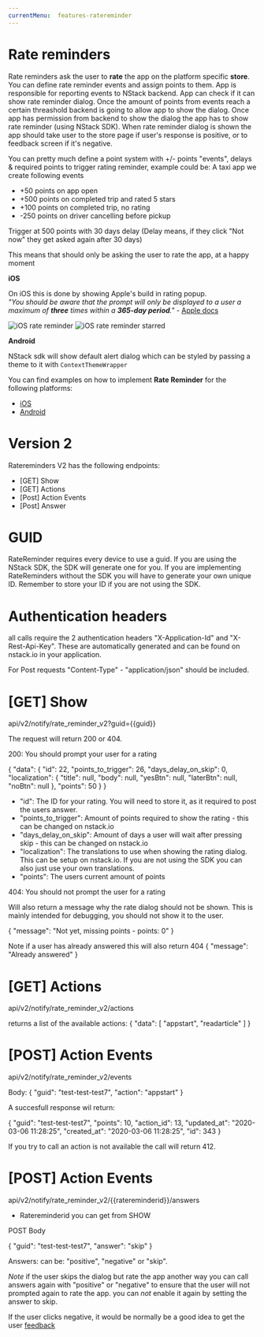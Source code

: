 ```yaml
---
currentMenu:  features-ratereminder
---
```


# Rate reminders

Rate reminders ask the user to **rate** the app on the platform specific **store**.
You can define rate reminder events and assign points to them. App is responsible for reporting events to NStack backend. App can check if it can show rate reminder dialog. Once the amount of points from events reach a certain threashold backend is going to allow app to show the dialog. Once app has permission from backend to show the dialog the app has to show rate reminder (using NStack SDK). When rate reminder dialog is shown the app should take user to the store page if user's response is positive, or to feedback screen if it's negative.


You can pretty much define a point system with +/- points "events", delays & required points to trigger rating reminder, example could be:
A taxi app we create following events
- +50 points on app open
- +500 points on completed trip and rated 5 stars
- +100 points on completed trip, no rating
- -250 points on driver cancelling before pickup

Trigger at 500 points with 30 days delay (Delay means, if they click "Not now" they get asked again after 30 days)

This means that should only be asking the user to rate the app, at a happy moment

**iOS**

On iOS this is done by showing Apple's build in rating popup.  
*"You should be aware that the prompt will only be displayed to a user a maximum of **three** times within a **365-day period**."* - [Apple docs](https://developer.apple.com/documentation/storekit/skstorereviewcontroller/requesting_app_store_reviews)

![iOS rate reminder](https://nstack-io.github.io/documentation/images/FeatureOverview/iOS/iOS_rate_reminder.png)
![iOS rate reminder starred](https://nstack-io.github.io/documentation/images/FeatureOverview/iOS/iOS_rate_reminder_starred.png)

**Android**

NStack sdk will show default alert dialog which can be styled by passing a theme to it with `ContextThemeWrapper`


You can find examples on how to implement **Rate Reminder** for the following platforms:

* [iOS](../../docs/guides/iOS/ios-rate-reminder.html)
* [Android](../../docs/guides/Android/android-rate-reminder.html)


# Version 2

Ratereminders V2 has the following endpoints:

 - [GET] Show
 - [GET] Actions
 - [Post] Action Events
 - [Post] Answer

# GUID

RateReminder requires every device to use a guid. If you are using the NStack SDK, the SDK will generate one for you. If you are implementing RateReminders without the SDK you will have to generate your own unique ID.
Remember to store your ID if you are not using the SDK. 

# Authentication headers
all calls require the 2 authentication headers "X-Application-Id" and "X-Rest-Api-Key". These are automatically generated and can be found on nstack.io in your application.

For Post requests "Content-Type" - "application/json"  should be included.
 

# [GET] Show 
api/v2/notify/rate_reminder_v2?guid={{guid}}

The request will return 200 or 404.

200: You should prompt your user for a rating

{
    "data": {
        "id": 22,
        "points_to_trigger": 26,
        "days_delay_on_skip": 0,
        "localization": {
            "title": null,
            "body": null,
            "yesBtn": null,
            "laterBtn": null,
            "noBtn": null
        },
        "points": 50
    }
}

- "id": The ID for your rating. You will need to store it, as it required to post the users answer.
- "points_to_trigger": Amount of points required to show the rating - this can be changed on nstack.io
- "days_delay_on_skip": Amount of days a user will wait after pressing skip - this can be changed on nstack.io
- "localization": The translations to use when showing the  rating dialog. This can be setup on nstack.io. If you are not using the SDK you can also just use your own translations.
- "points": The users current amount of points 

404: You should not prompt the user for a rating

Will also return a message why the rate dialog should not be shown. This is mainly intended for debugging, you should not show it to the user. 

{
    "message": "Not yet, missing points - points: 0"
}

Note if a user has already answered this will also return 404
{
    "message": "Already answered"
}


# [GET] Actions 
api/v2/notify/rate_reminder_v2/actions

returns a list of the available actions:
{
    "data": [
        "appstart",
        "readarticle"
    ]
}


# [POST] Action Events 
api/v2/notify/rate_reminder_v2/events

Body: 
{
	"guid": "test-test-test7",
	"action": "appstart"
}

A succesfull response wil return:

{
    "guid": "test-test-test7",
    "points": 10,
    "action_id": 13,
    "updated_at": "2020-03-06 11:28:25",
    "created_at": "2020-03-06 11:28:25",
    "id": 343
}

If you try to call an action is not available the call will return 412.


# [POST] Action Events 
api/v2/notify/rate_reminder_v2/{{ratereminderid}}/answers

- Ratereminderid you can get from SHOW

POST Body

{
	"guid": "test-test-test7",
	"answer": "skip"
}

Answers: can be: "positive", "negative" or "skip".


*Note*  if the user skips the dialog but rate the app another way you can call  answers again with "positive" or "negative" to ensure that the user will not prompted again to rate the app. you can _not_ enable it again by setting the answer to skip.

If the user clicks negative, it would be normally be a good idea to get the user [feedback](Feedback.md)
